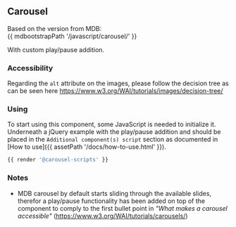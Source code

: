 ## Carousel

Based on the version from MDB:<br>
{{ mdbootstrapPath '/javascript/carousel/' }}

With custom play/pause addition.

### Accessibility

Regarding the `alt` attribute on the images, please follow the decision tree as can be seen here https://www.w3.org/WAI/tutorials/images/decision-tree/

### Using

To start using this component, some JavaScript is needed to initialize it.<br>
Underneath a jQuery example with the play/pause addition and should be placed in the `Additional component(s) script` section as documented in [How to use]({{ assetPath '/docs/how-to-use.html' }}).

```javascript
{{ render '@carousel-scripts' }}
```

### Notes

* MDB carousel by default starts sliding through the available slides, therefor a play/pause functionality has been added on top of the component to comply to the first bullet point in *"What makes a carousel accessible"* (https://www.w3.org/WAI/tutorials/carousels/)
